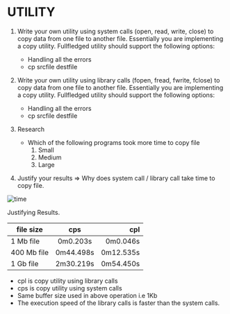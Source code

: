 # UTILITY

1. Write your own utility using system calls (open, read, write, close) to copy data from one file to another file. Essentially you are implementing a copy utility. Fullfledged utility should support the following options:

    - Handling all the errors
    - cp srcfile destfile

2. Write your own utility using library calls (fopen, fread, fwrite, fclose) to copy data from one file to another file. Essentially you are implementing a copy utility. Fullfledged utility should support the following options:

    - Handling all the errors
    - cp srcfile destfile

3. Research

    - Which of the following programs took more time to copy file
        1. Small
        2. Medium
        3. Large

4. Justify your results => Why does system call / library call take time to copy file.


![time](https://user-images.githubusercontent.com/105863377/171997015-97e68f8b-a9d7-4833-8f3d-7493d3f31444.png)




Justifying Results.

|   file size   |      cps      |    cpl    |
| ------------- |:-------------:| ---------:|
| 1 Mb file     | 0m0.203s      | 0m0.046s  |
| 400 Mb file   | 0m44.498s     | 0m12.535s |
| 1 Gb file     | 2m30.219s     | 0m54.450s |

- cpl is copy utility using library calls
- cps is copy utility using system calls
- Same buffer size used in above operation i.e 1Kb 
- The execution speed of the library calls is faster than the system calls.